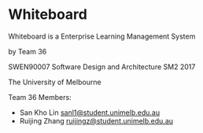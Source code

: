 # Whiteboard

Whiteboard is a Enterprise Learning Management System

by Team 36

SWEN90007 Software Design and Architecture SM2 2017

The University of Melbourne

Team 36 Members:

- San Kho Lin sanl1@student.unimelb.edu.au
- Ruijing Zhang ruijingz@student.unimelb.edu.au